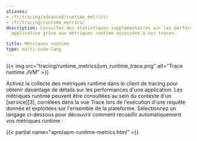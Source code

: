 ```yaml
---
aliases:
- /fr/tracing/advanced/runtime_metrics/
- /fr/tracing/runtime_metrics/
description: Consultez des statistiques supplémentaires sur les performances d'une
  application grâce aux métriques runtime associées à vos traces.

title: Métriques runtime
type: multi-code-lang
---
```


{{< img src="tracing/runtime_metrics/jvm_runtime_trace.png" alt="Trace runtime JVM" >}}

Activez la collecte des métriques runtime dans le client de tracing pour obtenir davantage de détails sur les performances d'une application. Les métriques runtime peuvent être consultées au sein du contexte d'un [service][3], corrélées dans la vue Trace lors de l'exécution d'une requête donnée et exploitées sur l'ensemble de la plateforme. Sélectionnez un langage ci-dessous pour découvrir comment recueillir automatiquement vos métriques runtime :

{{< partial name="apm/apm-runtime-metrics.html" >}}



[1]: /fr/tracing/glossary/#services
